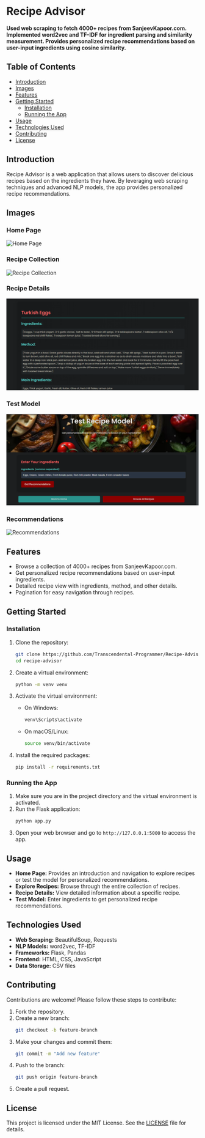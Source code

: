 # Recipe Advisor

**Used web scraping to fetch 4000+ recipes from SanjeevKapoor.com. Implemented word2vec and TF-IDF for ingredient parsing and similarity measurement. Provides personalized recipe recommendations based on user-input ingredients using cosine similarity.**

## Table of Contents

- [Introduction](#introduction)
- [Images](#images)
- [Features](#features)
- [Getting Started](#getting-started)
  - [Installation](#installation)
  - [Running the App](#running-the-app)
- [Usage](#usage)
- [Technologies Used](#technologies-used)
- [Contributing](#contributing)
- [License](#license)

## Introduction

Recipe Advisor is a web application that allows users to discover delicious recipes based on the ingredients they have. By leveraging web scraping techniques and advanced NLP models, the app provides personalized recipe recommendations.

## Images

### Home Page
![Home Page](static/images/home_page.png)

### Recipe Collection
![Recipe Collection](static/images/recipe_collection.png)

### Recipe Details
![Recipe Details](static/images/recipe_details.png)

### Test Model
![Test Model](static/images/test_model.png)

### Recommendations
![Recommendations](static/images/recommendations.png)

## Features

- Browse a collection of 4000+ recipes from SanjeevKapoor.com.
- Get personalized recipe recommendations based on user-input ingredients.
- Detailed recipe view with ingredients, method, and other details.
- Pagination for easy navigation through recipes.

## Getting Started

### Installation

1. Clone the repository:
    ```bash
    git clone https://github.com/Transcendental-Programmer/Recipe-Advisor-App.git
    cd recipe-advisor
    ```

2. Create a virtual environment:
    ```bash
    python -m venv venv
    ```

3. Activate the virtual environment:
    - On Windows:
        ```bash
        venv\Scripts\activate
        ```
    - On macOS/Linux:
        ```bash
        source venv/bin/activate
        ```

4. Install the required packages:
    ```bash
    pip install -r requirements.txt
    ```

### Running the App

1. Make sure you are in the project directory and the virtual environment is activated.
2. Run the Flask application:
    ```bash
    python app.py
    ```
3. Open your web browser and go to `http://127.0.0.1:5000` to access the app.

## Usage

- **Home Page:** Provides an introduction and navigation to explore recipes or test the model for personalized recommendations.
- **Explore Recipes:** Browse through the entire collection of recipes.
- **Recipe Details:** View detailed information about a specific recipe.
- **Test Model:** Enter ingredients to get personalized recipe recommendations.

## Technologies Used

- **Web Scraping:** BeautifulSoup, Requests
- **NLP Models:** word2vec, TF-IDF
- **Frameworks:** Flask, Pandas
- **Frontend:** HTML, CSS, JavaScript
- **Data Storage:** CSV files

## Contributing

Contributions are welcome! Please follow these steps to contribute:

1. Fork the repository.
2. Create a new branch:
    ```bash
    git checkout -b feature-branch
    ```
3. Make your changes and commit them:
    ```bash
    git commit -m "Add new feature"
    ```
4. Push to the branch:
    ```bash
    git push origin feature-branch
    ```
5. Create a pull request.

## License

This project is licensed under the MIT License. See the [LICENSE](LICENSE) file for details.
